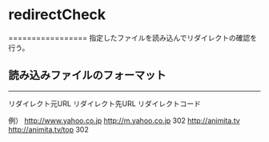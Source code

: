# redirectCheck
=================
指定したファイルを読み込んでリダイレクトの確認を行う。


## 読み込みファイルのフォーマット
----------------------------------
リダイレクト元URL	リダイレクト先URL	リダイレクトコード

例）
	http://www.yahoo.co.jp	http://m.yahoo.co.jp	302
	http://animita.tv	http://animita.tv/top	302

